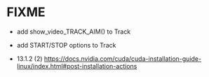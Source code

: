 # FIXME

- add show_video_TRACK_AIM() to Track 

- add START/STOP options to Track

- 13.1.2 (2) https://docs.nvidia.com/cuda/cuda-installation-guide-linux/index.html#post-installation-actions
